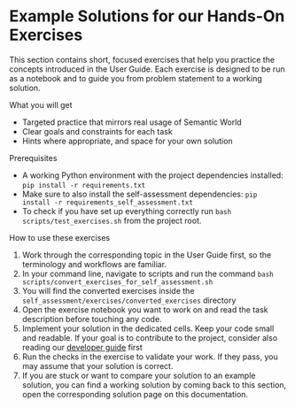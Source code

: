 # Example Solutions for our Hands-On Exercises

This section contains short, focused exercises that help you practice the concepts introduced in the User Guide. Each exercise is designed to be run as a notebook and to guide you from problem statement to a working solution.

What you will get
- Targeted practice that mirrors real usage of Semantic World
- Clear goals and constraints for each task
- Hints where appropriate, and space for your own solution

Prerequisites
- A working Python environment with the project dependencies installed: `pip install -r requirements.txt`
- Make sure to also install the self-assessment dependencies: `pip install -r requirements_self_assessment.txt`
- To check if you have set up everything correctly run `bash scripts/test_exercises.sh` from the project root.

How to use these exercises
1. Work through the corresponding topic in the User Guide first, so the terminology and workflows are familiar.
2. In your command line, navigate to scripts and run the command `bash scripts/convert_exercises_for_self_assessment.sh`
3. You will find the converted exercises inside the `self_assessment/exercises/converted_exercises` directory
4. Open the exercise notebook you want to work on and read the task description before touching any code.
5. Implement your solution in the dedicated cells. Keep your code small and readable. If your goal is to contribute to the project, consider also reading our [developer guide](https://cram2.github.io/semantic_world/developer_guide.html) first
6. Run the checks in the exercise to validate your work. If they pass, you may assume that your solution is correct.
7. If you are stuck or want to compare your solution to an example solution, you can find a working solution by coming back to this section, open the corresponding solution page on this documentation.
